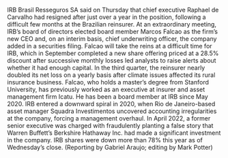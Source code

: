 IRB Brasil Resseguros SA said on Thursday that chief executive Raphael de Carvalho had resigned after just over a year in the position, following a difficult few months at the Brazilian reinsurer.
At an extraordinary meeting, IRB’s board of directors elected board member Marcos Falcao as the firm’s new CEO and, on an interim basis, chief underwriting officer, the company added in a securities filing.
Falcao will take the reins at a difficult time for IRB, which in September completed a new share offering priced at a 28.5% discount after successive monthly losses led analysts to raise alerts about whether it had enough capital.
In the third quarter, the reinsurer nearly doubled its net loss on a yearly basis after climate issues affected its rural insurance business.
Falcao, who holds a master’s degree from Stanford University, has previously worked as an executive at insurer and asset management firm Icatu. He has been a board member at IRB since May 2020.
IRB entered a downward spiral in 2020, when Rio de Janeiro-based asset manager Squadra Investimentos uncovered accounting irregularities at the company, forcing a management overhaul.
In April 2022, a former senior executive was charged with fraudulently planting a false story that Warren Buffett’s Berkshire Hathaway Inc. had made a significant investment in the company.
IRB shares were down more than 78% this year as of Wednesday’s close.
(Reporting by Gabriel Araujo; editing by Mark Potter)